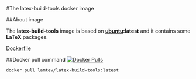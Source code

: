 #The latex-build-tools docker image 

##About image

The __latex-build-tools__ image is based on [__ubuntu__](https://hub.docker.com/_/ubuntu/)__:latest__ and it contains some __LaTeX__ packages.
 
[Dockerfile](https://github.com/lamtev/build-tools-dockers/blob/master/latex-build-tools/Dockerfile)
 
##Docker pull command [![Docker Pulls](https://img.shields.io/docker/pulls/lamtev/latex-build-tools.svg?style=flat-square)](https://hub.docker.com/r/lamtev/latex-build-tools/)
 
`docker pull lamtev/latex-build-tools:latest`
